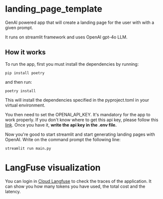 # landing_page_template
GenAI powered app that will create a landing page for the user with with a given prompt. 

It runs on streamlit framework and uses OpenAI gpt-4o LLM. 

## How it works

To run the app, first you must install the dependencies by running:

```pip install poetry```

and then run:

```poetry install```

This will install the dependencies specified in the pyproject.toml in your virtual environment.

You then need to set the OPENAI_API_KEY. It's mandatory for the app to work properly. If you don't know where to get this api key, please follow this [link](https://help.openai.com/en/articles/4936850-where-do-i-find-my-openai-api-key). Once you have it, <b>write the api key in the .env file.</b>

Now you're good to start streamlit and start generating landing pages with OpenAI. Write on the command prompt the following line:

```streamlit run main.py```


# LangFuse visualization

You can login in [Cloud Langfuse](https://cloud.langfuse.com/) to check the traces of the application. It can show you how many tokens you have used, the total cost and the latency.
